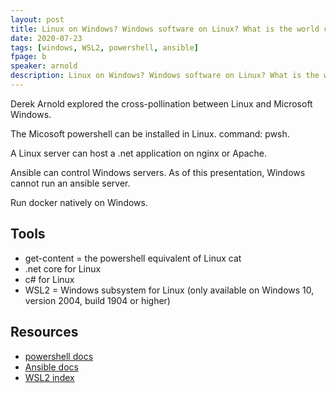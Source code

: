 ```yaml
---
layout: post
title: Linux on Windows? Windows software on Linux? What is the world coming to?
date: 2020-07-23
tags: [windows, WSL2, powershell, ansible]
fpage: b
speaker: arnold
description: Linux on Windows? Windows software on Linux? What is the world coming to?
---
```

Derek Arnold explored the cross-pollination between Linux and Microsoft Windows.

The Micosoft powershell can be installed in Linux.  command: pwsh.

A Linux server can host a .net application on nginx or Apache.

Ansible can control Windows servers. As of this presentation, Windows cannot run an ansible server.

Run docker natively on Windows.

## Tools

* get-content = the powershell equivalent of Linux cat
* .net core for Linux
* c# for Linux
* WSL2 = Windows subsystem for Linux (only available on Windows 10, version 2004, build 1904 or higher)


## Resources

* [powershell docs]("https://docs.microsoft.com/powershell")
* [Ansible docs]("https://docs.ansible.com")
* [WSL2 index]("https://docs.microsoft.com/en-us/windos/wsl/wsl2-index")
